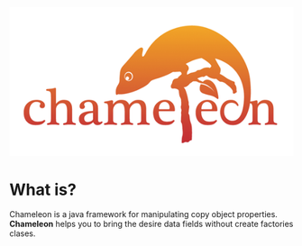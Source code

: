 ![logo](https://github.com/JJaraM/Chameleon/blob/master/logo.png)


# What is? 

Chameleon is a java framework for manipulating copy object properties. **Chameleon** helps you to bring the desire data fields 
without create factories clases.
